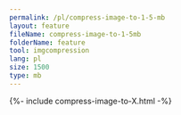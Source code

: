 ```yaml
---
permalink: /pl/compress-image-to-1-5-mb
layout: feature
fileName: compress-image-to-1-5mb
folderName: feature
tool: imgcompression
lang: pl
size: 1500
type: mb
---
```


{%- include compress-image-to-X.html -%}
